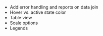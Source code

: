 * Add error handling and reports on data join
* Hover vs. active state color
* Table view
* Scale options
* Legends